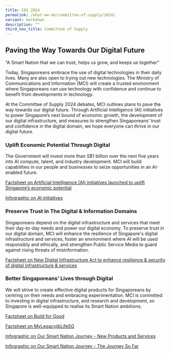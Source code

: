 ```yaml
---
title: COS 2024
permalink: /what-we-do/committee-of-supply/2024/
variant: markdown
description: ""
third_nav_title: Committee of Supply
---
```

## Paving the Way Towards Our Digital Future

“A Smart Nation that we can trust, helps us grow, and keeps us together”

Today, Singaporeans embrace the use of digital technologies in their daily lives. Many are also open to trying out new technologies. The Ministry of Communications and Information (MCI) will create a trusted environment where Singaporeans can use technology with confidence and continue to benefit from developments in technology.

At the Committee of Supply 2024 debates, MCI outlines plans to pave the way towards our digital future. Through Artificial Intelligence (AI) initiatives to power Singapore’s next bound of economic growth, the development of our digital infrastructure, and measures to strengthen Singaporeans’ trust and confidence in the digital domain, we hope everyone can thrive in our digital future.

### Uplift Economic Potential Through Digital

The Government will invest more than S$1 billion over the next five years into AI compute, talent, and industry development. MCI will build capabilities in our people and businesses to seize opportunities in an AI-enabled future.

[Factsheet on Artificial Intelligence (AI) initiatives launched to uplift Singapore’s economic potential](https://www.mci.gov.sg/media-centre/press-releases/ai-initiatives-launched-to-uplift-sg-economic-potential/)

[Infographic on AI initiatives](/files/COS%202024/_Infographic__AI_initiatives_to_power_Singapore_s_economic_growth.pdf)

### Preserve Trust in The Digital & Information Domains

Singaporeans depend on the digital infrastructure and services that meet their day-to-day needs and power our digital economy. To preserve trust in our digital domain, MCI will enhance the resilience of Singapore's digital infrastructure and services, foster an environment where AI will be used responsibly and ethically, and strengthen Public Service Media to guard against rising threats of misinformation.

[Factsheet on New Digital Infrastructure Act to enhance resilience & security of digital infrastructure & services](https://www.mci.gov.sg/media-centre/press-releases/new-digital-infrastructure-act/)


### Better Singaporeans’ Lives through Digital

We will strive to create effective digital products for Singaporeans by centring on their needs and embracing experimentation. MCI is committed to investing in digital infrastructure, and research and development, so Singapore is well-equipped to realise its Smart Nation ambitions.

[Factsheet on Build for Good](https://www.mci.gov.sg/media-centre/press-releases/build-for-good/)

[Factsheet on MyLegacy@LifeSG](https://www.mci.gov.sg/media-centre/press-releases/my-legacy-life-sg/)

[Infographic on Our Smart Nation Journey - New Products and Services](/files/COS%202024/_Infographic__The_Latest_in_Our_Smart_Nation_Journey___Exciting_New_Products_and_Services.pdf)

[Infographic on Our Smart Nation Journey - The Journey So Far](/files/COS%202024/_Infographic__Our_Smart_Nation_Journey___The_Story_So_Far.pdf)